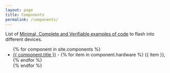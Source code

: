 ```yaml
---
layout: page
title: Components
permalink: /components/
---
```


List of [Minimal, Complete and Verifiable examples of code](https://stackoverflow.com/help/mcve) to flash into different devices.

<ul>
{% for component in site.components %}
  <li>
    <a href="{{ component.url }}">{{ component.title }}</a>
      -
      {% for item in component.hardware %}
        {{ item }},
      {% endfor %}
  </li>
{% endfor %}
</ul>
